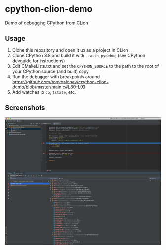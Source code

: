 # cpython-clion-demo
Demo of debugging CPython from CLion

## Usage

1. Clone this repository and open it up as a project in CLion
2. Clone CPython 3.8 and build it with `--with-pydebug` (see CPython devguide for instructions)
3. Edit CMakeLists.txt and set the `CPYTHON_SOURCE` to the path to the root of your CPython source (and built) copy
4. Run the debugger with breakpoints around https://github.com/tonybaloney/cpython-clion-demo/blob/master/main.c#L80-L93
5. Add watches to `co`, `tstate`, etc.

## Screenshots

![](screenshot.png)
